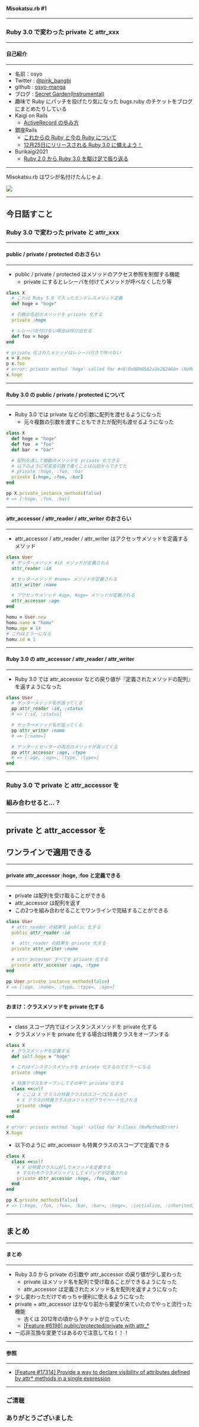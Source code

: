 #### Misokatsu.rb #1

- - -

### Ruby 3.0 で変わった private と attr_xxx

---

#### 自己紹介
- - -

* 名前：osyo
* Twitter : [@pink_bangbi](https://twitter.com/pink_bangbi)
* github  : [osyo-manga](https://github.com/osyo-manga)
* ブログ  : [Secret Garden(Instrumental)](http://secret-garden.hatenablog.com)
* 趣味で Ruby にパッチを投げたり気になった bugs.ruby のチケットをブログにまとめたりしている                     <!-- .element: class="fragment" -->
* Kaigi on Rails                 <!-- .element: class="fragment" -->
    * [ActiveRecord の歩み方](https://speakerdeck.com/osyo/activerecord-falsebu-mifang)
* 銀座Rails                   <!-- .element: class="fragment" -->
    * [これからの Ruby と今の Ruby について](https://speakerdeck.com/osyo/korekarafalse-ruby-tojin-false-ruby-nituite)
    * [12月25日にリリースされる Ruby 3.0 に備えよう！](https://speakerdeck.com/osyo/12yue-25ri-niririsusareru-ruby-3-dot-0-nibei-eyou)
* Burikaigi2021                 <!-- .element: class="fragment" -->
    * [Ruby 2.0 から Ruby 3.0 を駆け足で振り返る](https://speakerdeck.com/osyo/ruby-2-dot-0-kara-ruby-3-dot-0-woqu-kezu-dezhen-rifan-ru)

---

Misokatsu.rb はワシが名付けたんじゃよ

![](https://i.gyazo.com/d0d469782d85ae66d4652d322a8ea7f5.png)

---

## 今日話すこと
### Ruby 3.0 で変わった private と attr_xxx

---

#### public / private / protected のおさらい
- - -

* public / private / protected はメソッドのアクセス参照を制御する機能
    * private にするとレシーバを付けてメソッドが呼べなくしたり等

```ruby
class X
  # これは Ruby 3.0 で入ったエンドレスメソッド定義
  def hoge = "hoge"

  # 引数の名前のメソッドを private 化する
  private :hoge

  # レシーバを付けない場合は呼び出せる
  def foo = hoge
end

# private 化されたメソッドはレシーバ付きで呼べない
x = X.new
p x.foo
# error: private method `hoge' called for #<X:0x0000562a3e262460> (NoMethodError)
x.hoge
```

---

#### Ruby 3.0 の public / private / protected について
- - -

* Ruby 3.0 では private などの引数に配列を渡せるようになった
    * 元々複数の引数を渡すこともできたが配列も渡せるようになった

```ruby
class X
  def hoge = "hoge"
  def foo  = "foo"
  def bar  = "bar"

  # 配列を渡して複数のメソッドを private 化できる
  # 以下のように可変長引数で書くことは以前からできてた
  # private :hoge, :foo, :bar
  private [:hoge, :foo, :bar]
end

pp X.private_instance_methods(false)
# => [:hoge, :foo, :bar]
```

---

#### attr_accessor / attr_reader / attr_writer のおさらい
- - -

* attr_accessor / attr_reader / attr_writer はアクセッサメソッドを定義するメソッド

```ruby
class User
  # ゲッターメソッド #id メソッドが定義される
  attr_reader :id

  # セッターメソッド #name= メソッドが定義される
  attr_writer :name

  # アクセッサメソッド #age, #age= メソッドが定義される
  attr_accessor :age
end

homu = User.new
homu.name = "homu"
homu.age = 14
# これはエラーになる
homu.id = 1
```

---

#### Ruby 3.0 の attr_accessor / attr_reader / attr_writer
- - -

* Ruby 3.0 では attr_accessor などの戻り値が『定義されたメソッドの配列』を返すようになった

```ruby
class User
  # ゲッターメソッド名が返ってくる
  pp attr_reader :id, :status
  # => [:id, :status]

  # セッターメソッド名が返ってくる
  pp attr_writer :name
  # => [:name=]

  # ゲッターとセッターの両方のメソッドが返ってくる
  pp attr_accessor :age, :type
  # => [:age, :age=, :type, :type=]
end
```

---

### Ruby 3.0 で private と attr_accessor を
### 組み合わせると…？

---

## private と attr_accessor を
## ワンラインで適用できる

---

#### private attr_accessor :hoge, :foo と定義できる
- - -

* private は配列を受け取ることができる
* attr_accessor は配列を返す
* この2つを組み合わせることでワンラインで完結することができる

```ruby
class User
  # attr_reader の結果を public 化する
  public attr_reader :id

  #  attr_reader の結果を private 化する
  private attr_writer :name

  # attr_accessor すべてを private 化する
  private attr_accessor :age, :type
end

pp User.private_instance_methods(false)
# => [:age, :name=, :type, :type=, :age=]
```

---

#### おまけ：クラスメソッドを private 化する
- - -

* class スコープ内ではインスタンスメソッドを private 化する
* クラスメソッドを private 化する場合は特異クラスをオープンする

```ruby
class X
  # クラスメソッドを定義する
  def self.hoge = "hoge"

  # これはインスタンスメソッドを private 化するのでエラーになる
  private :hoge

  # 特異クラスをオープンしてその中で private 化する
  class <<self
    # ここは X クラスの特異クラスのスコープになるので
    # X クラスの特異クラスのメソッドがプライベート化される
    private :hoge
  end
end

# error: private method `hoge' called for X:Class (NoMethodError)
X.hoge
```

>>>

* 以下のように attr_accessor も特異クラスのスコープで定義できる

```ruby
class X
  class <<self
    # X の特異クラスに対してメソッドを定義する
    # すなわちクラスメソッドとしてメソッドが定義される
    private attr_accessor :hoge, :foo, :bar
  end
end

pp X.private_methods(false)
# => [:hoge, :foo, :foo=, :bar, :bar=, :hoge=, :initialize, :inherited]
```

---

## まとめ

---

#### まとめ
- - -

* Ruby 3.0 から private の引数や attr_accessor の戻り値が少し変わった     <!-- .element: class="fragment" -->
    * private はメソッド名を配列で受け取ることができるようになった
    * attr_accessor は定義されたメソッド名を配列を返すようになった
* 少し変わっただけでめっちゃ便利に使えるようになった       <!-- .element: class="fragment" -->
* private + attr_accessor はかなり前から要望が来ていたのでやっと流行った機能          <!-- .element: class="fragment" -->
    * 古くは 2012年の頃からチケットが立っていた
    * [[Feature #6198] public/protected/private with attr_\*](https://bugs.ruby-lang.org/issues/6198)
* 一応非互換な変更ではあるので注意してね！！！    <!-- .element: class="fragment" -->

---

#### 参照
- - -

* [[Feature #17314] Provide a way to declare visibility of attributes defined by attr\* methods in a single expression](https://bugs.ruby-lang.org/issues/17314)



---


### ご清聴
### ありがとうございました

